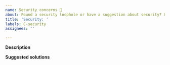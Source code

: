 ```yaml
---
name: Security concerns 🔐
about: Found a security loophole or have a suggestion about security? Use this issue type
title: 'Security: '
labels: C-security
assignees: ''

---
```


**Description**
<!-- briefly describe how this affects you and other users -->

**Suggested solutions**
<!-- if you have any idea for resolving the performance 
concern, share it here. Leave it blank if you aren't sure -->
